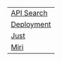 |  |
|---|
| [API Search][ex-api-search] |
| [Deployment][ex-deployment] |
| [Just][ex-just] |
| [Miri][ex-miri] |

[ex-api-search]: index.md#api-search
[ex-deployment]: index.md#deployment
[ex-just]: just.md
[ex-miri]: miri.md
